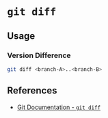 # `git diff`

## Usage

### Version Difference

```bash
git diff <branch-A>..<branch-B>
```

## References

- [Git Documentation - `git diff`](https://git-scm.com/docs/git-diff)
